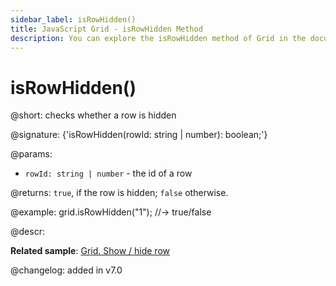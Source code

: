 ```yaml
---
sidebar_label: isRowHidden()
title: JavaScript Grid - isRowHidden Method 
description: You can explore the isRowHidden method of Grid in the documentation of the DHTMLX JavaScript UI library. Browse developer guides and API reference, try out code examples and live demos, and download a free 30-day evaluation version of DHTMLX Suite.
---
```


# isRowHidden()

@short: checks whether a row is hidden

@signature: {'isRowHidden(rowId: string | number): boolean;'}

@params:
- `rowId: string | number` - the id of a row

@returns:
`true`, if the row is hidden; `false` otherwise.

@example:
grid.isRowHidden("1"); //-> true/false

@descr:

**Related sample**: [Grid. Show / hide row](https://snippet.dhtmlx.com/8y83d6jv)

@changelog:
added in v7.0

[comment]: # (@relatedapi: grid/api/grid_hiderow_method.md grid/api/grid_showrow_method.md)
